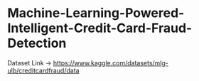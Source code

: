 # Machine-Learning-Powered-Intelligent-Credit-Card-Fraud-Detection

Dataset Link -> https://www.kaggle.com/datasets/mlg-ulb/creditcardfraud/data
